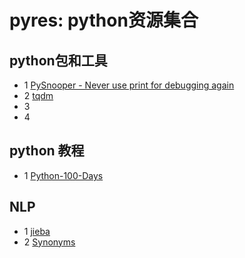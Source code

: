 # pyres: python资源集合

## python包和工具
- 1 [PySnooper - Never use print for debugging again](https://github.com/cool-RR/PySnooper)
- 2 [tqdm](https://github.com/tqdm/tqdm)
- 3
- 4

## python 教程
- 1 [Python-100-Days](https://github.com/jackfrued/Python-100-Days)

## NLP
- 1 [jieba](https://github.com/fxsjy/jieba)
- 2 [Synonyms](https://github.com/huyingxi/Synonyms)

